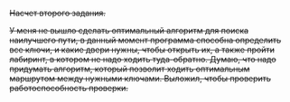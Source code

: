 ~~Насчет второго задания.~~

~~У меня не вышло сделать оптимальный алгоритм для поиска наилучшего пути, в данный момент программа способна определить все ключи, и какие двери нужны, чтобы открыть их, а также пройти лабиринт, в котором не надо ходить туда-обратно. Думаю, что надо придумать алгоритм, который позволит ходить оптимальным маршрутом между нужными ключами. Выложил, чтобы проверить работоспособность проверки.~~
